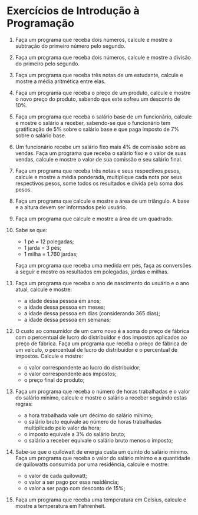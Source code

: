 # Exercícios de Introdução à Programação

1. Faça um programa que receba dois números, calcule e mostre a subtração do primeiro número pelo segundo.
2. Faça um programa que receba dois números, calcule e mostre a divisão do primeiro pelo segundo.
3. Faça um programa que receba três notas de um estudante, calcule e mostre a média aritmética entre elas.
4. Faça um programa que receba o preço de um produto, calcule e mostre o novo preço do produto, sabendo que este sofreu um desconto de 10%.
5. Faça um programa que receba o salário base de um funcionário, calcule e mostre o salário a receber, sabendo-se que o funcionário tem gratificação de 5% sobre o salário base e que paga imposto de 7% sobre o salário base.
6. Um funcionário recebe um salário fixo mais 4% de comissão sobre as vendas. Faça um programa que receba o salário fixo e o valor de suas vendas, calcule e mostre o valor de sua comissão e seu salário final.
7. Faça um programa que receba três notas e seus respectivos pesos, calcule e mostre a média ponderada, multiplique cada nota por seus respectivos pesos, some todos os resultados  e divida pela soma dos pesos.
8. Faça um programa que calcule e mostre a área de um triângulo. A base e a altura devem ser informados pelo usuário.
9. Faça um programa que calcule e mostre a área de um quadrado.

10. Sabe se que:
    * 1 pé = 12 polegadas;
    * 1 jarda = 3 pés;
    *  1 milha = 1.760 jardas;
    
    Faça um programa que receba uma medida em pés, faça as conversões a seguir e mostre os resultados em polegadas, jardas e milhas.


11. Faça um programa que receba o ano de nascimento do usuário e o ano atual, calcule e mostre:
    * a idade dessa pessoa em anos;
    * a idade dessa pessoa em meses;
    * a idade dessa pessoa em dias (considerando 365 dias);
    * a idade dessa pessoa em semanas;


12. O custo ao consumidor de um carro novo é a soma do preço de fábrica com o percentual de lucro do distribuidor e dos impostos aplicados ao preço de fábrica. Faça um programa que receba o preço de fábrica de um veículo, o percentual de lucro do distribuidor e o percentual de impostos. Calcule e mostre:
    * o valor correspondente ao lucro do distribuidor;
    * o valor correspondente aos impostos;
    * o preço final do produto;


13. Faça um programa que receba o número de horas trabalhadas e o valor do salário mínimo, calcule e mostre o salário a receber seguindo estas regras:
    * a hora trabalhada vale um décimo do salário mínimo;
    * o salário bruto equivale ao número de horas trabalhadas multiplicado pelo valor da hora;
    * o imposto equivale a 3% do salário bruto;
    * o salário a receber equivale o salário bruto menos o imposto;


14. Sabe-se que o quilowatt de energia custa um quinto do salário mínimo. Faça um programa que receba o valor do salário mínimo e a quantidade de quilowatts consumida por uma residência, calcule e mostre:
    *  o valor de cada quilowatt;
    *  o valor a ser pago por essa residência;
    *  o valor a ser pago com desconto de 15%;


15. Faça um programa que receba uma temperatura em Celsius, calcule e mostre a temperatura em Fahrenheit. 